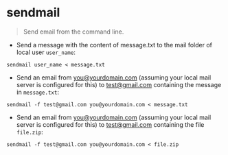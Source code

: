 # sendmail

> Send email from the command line.

- Send a message with the content of message.txt to the mail folder of local user `user_name`:

`sendmail user_name < message.txt`

- Send an email from you@yourdomain.com (assuming your local mail server is configured for this) to test@gmail.com containing the message in `message.txt`:

`sendmail -f test@gmail.com you@yourdomain.com < message.txt`

- Send an email from you@yourdomain.com (assuming your local mail server is configured for this) to test@gmail.com containing the file `file.zip`:

`sendmail -f test@gmail.com you@yourdomain.com < file.zip`
